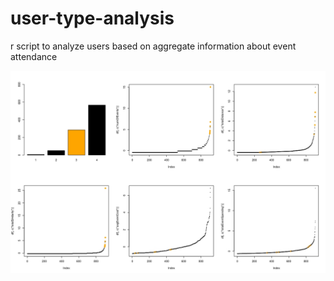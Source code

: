# user-type-analysis
r script to analyze users based on aggregate information about event attendance


![Group 3 Graphs](https://github.com/eriston/user-type-analysis/blob/master/number3large.jpeg)
